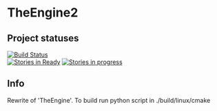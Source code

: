 # TheEngine2

## Project statuses
[![Build Status](https://travis-ci.org/serengeor/TheEngine2.svg?branch=master)](https://travis-ci.org/serengeor/TheEngine2)  
[![Stories in Ready](https://badge.waffle.io/serengeor/TheEngine2.png?label=ready&title=Ready)](https://waffle.io/serengeor/TheEngine2)  [![Stories in progress](https://badge.waffle.io/serengeor/TheEngine2.svg?label=in%20progress&title=In%20Progress)](https://waffle.io/serengeor/TheEngine2)

## Info
Rewrite of 'TheEngine'.
To build run python script in ./build/linux/cmake
